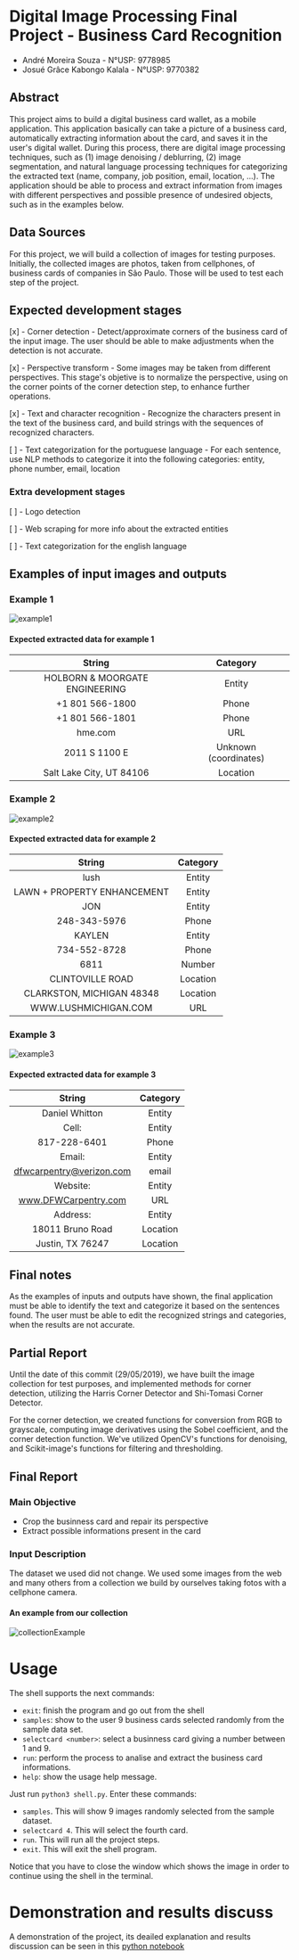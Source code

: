 # Digital Image Processing Final Project - Business Card Recognition

- André Moreira Souza - N°USP: 9778985
- Josué Grâce Kabongo Kalala - N°USP: 9770382

## Abstract

This project aims to build a digital business card wallet, as a mobile application. This application basically can take a picture of a business card, automatically extracting information about the card, and saves it in the user's digital wallet. During this process, there are digital image processing techniques, such as (1) image denoising / deblurring, (2) image segmentation, and natural language processing techniques for categorizing the extracted text (name, company, job position, email, location, ...). The application should be able to process and extract information from images with different perspectives and possible presence of undesired objects, such as in the examples below.

## Data Sources

For this project, we will build a collection of images for testing purposes. Initially, the collected images are photos, taken from cellphones, of business cards of companies in São Paulo. Those will be used to test each step of the project.

## Expected development stages

[x] - Corner detection - Detect/approximate corners of the business card of the input image. The user should be able to make adjustments when the detection is not accurate.

[x] - Perspective transform - Some images may be taken from different perspectives. This stage's objetive is to normalize the perspective, using on the corner points of the corner detection step, to enhance further operations.

[x] - Text and character recognition - Recognize the characters present in the text of the business card, and build strings with the sequences of recognized characters.

[ ] - Text categorization for the portuguese language - For each sentence, use NLP methods to categorize it into the following categories: entity, phone number, email, location

### Extra development stages

[ ] - Logo detection

[ ] - Web scraping for more info about the extracted entities

[ ] - Text categorization for the english language

## Examples of input images and outputs

### Example 1

![example1](https://d3ui957tjb5bqd.cloudfront.net/images/screenshots/products/0/5/5062/corporate-engineering-company-business-card-template-preview-3-o.jpg?1356390258)

#### Expected extracted data for example 1

| String | Category |
| :----: | :------: |
| HOLBORN & MOORGATE ENGINEERING | Entity |
| +1 801 566-1800 | Phone |
| +1 801 566-1801 | Phone |
| hme.com | URL |
| 2011 S 1100 E | Unknown (coordinates) |
| Salt Lake City, UT 84106 | Location |

### Example 2

![example2](https://www.onextrapixel.com/wp-content/uploads/2017/03/seed-envelope-business-card-1.png)

#### Expected extracted data for example 2

| String | Category |
| :----: | :------: |
| lush | Entity |
| LAWN + PROPERTY ENHANCEMENT | Entity |
| JON | Entity |
| 248-343-5976 | Phone |
| KAYLEN | Entity |
| 734-552-8728 | Phone |
| 6811| Number |
| CLINTOVILLE ROAD | Location |
| CLARKSTON, MICHIGAN 48348 | Location |
| WWW.LUSHMICHIGAN.COM | URL |

### Example 3

![example3](https://nicolenandrasy.files.wordpress.com/2011/10/back2.jpg)

#### Expected extracted data for example 3

| String | Category |
| :----: | :------: |
| Daniel Whitton | Entity |
| Cell: | Entity |
| 817-228-6401 | Phone |
| Email: | Entity |
| dfwcarpentry@verizon.com | email |
| Website: | Entity |
| www.DFWCarpentry.com| URL |
| Address: | Entity |
| 18011 Bruno Road | Location |
| Justin, TX 76247 | Location |

## Final notes

As the examples of inputs and outputs have shown, the final application must be able to identify the text and categorize it based on the sentences found. The user must be able to edit the recognized strings and categories, when the results are not accurate.

## Partial Report

Until the date of this commit (29/05/2019), we have built the image collection for test purposes, and implemented methods for corner detection, utilizing the Harris Corner Detector and Shi-Tomasi Corner Detector.

For the corner detection, we created functions for conversion from RGB to grayscale, computing image derivatives using the Sobel coefficient, and the corner detection function. We've utilized OpenCV's functions for denoising, and Scikit-image's functions for filtering and thresholding.

## Final Report

### Main Objective
  
  - Crop the businness card and repair its perspective 
  - Extract possible informations present in the card
  
### Input Description
  
  The dataset we used did not change. We used some images from the web and many others from a collection we build by ourselves taking fotos with a cellphone camera.
  
 #### An example from our collection
 
 ![collectionExample](https://github.com/andremsouza/dip-project-business-card-recognition/blob/dev/images/806022435_248014.jpg)
 
  # Usage
  The shell supports the next commands:
  - `exit`: finish the program and go out from the shell
  - `samples`: show to the user 9 business cards selected randomly from the sample data set.
  - `selectcard <number>`: select a businness card giving a number between 1 and 9.
  - `run`: perform the process to analise and extract the business card informations.
  - `help`: show the usage help message.
  
Just run `python3 shell.py`.
Enter these commands:
- `samples`. This will show 9 images randomly selected from the sample dataset.
- `selectcard 4`. This will select the fourth card.
- `run`. This will run all the project steps.
- `exit`. This will exit the shell program.

Notice that you have to close the window which shows the image in order to continue using the shell in the terminal.
 
 # Demonstration and results discuss
 
 A demonstration of the project, its deailed explanation and results discussion can be seen in this [python notebook](https://github.com/andremsouza/dip-project-business-card-recognition/blob/dev/final_report.ipynb)
 
 
 
